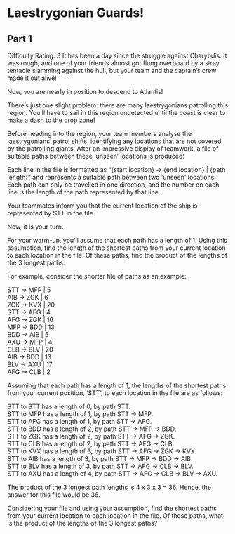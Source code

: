 # Laestrygonian Guards!
## Part 1

Difficulty Rating: 3
It has been a day since the struggle against Charybdis. It was rough, and one of your friends almost got flung overboard by a stray tentacle slamming against the hull, but your team and the captain’s crew made it out alive!

Now, you are nearly in position to descend to Atlantis!

There’s just one slight problem: there are many laestrygonians patrolling this region. You’ll have to sail in this region undetected until the coast is clear to make a dash to the drop zone!

Before heading into the region, your team members analyse the laestrygonians’ patrol shifts, identifying any locations that are not covered by the patrolling giants. After an impressive display of teamwork, a file of suitable paths between these ‘unseen’ locations is produced!

Each line in the file is formatted as “{start location} -> {end location} | {path length}” and represents a suitable path between two 'unseen' locations. Each path can only be travelled in one direction, and the number on each line is the length of the path represented by that line.

Your teammates inform you that the current location of the ship is represented by STT in the file.

Now, it is your turn.

For your warm-up, you’ll assume that each path has a length of 1. Using this assumption, find the length of the shortest paths from your current location to each location in the file. Of these paths, find the product of the lengths of the 3 longest paths.

For example, consider the shorter file of paths as an example:

STT -> MFP | 5  
AIB -> ZGK | 6  
ZGK -> KVX | 20  
STT -> AFG | 4  
AFG -> ZGK | 16  
MFP -> BDD | 13  
BDD -> AIB | 5  
AXU -> MFP | 4  
CLB -> BLV | 20  
AIB -> BDD | 13  
BLV -> AXU | 17  
AFG -> CLB | 2  


Assuming that each path has a length of 1, the lengths of the shortest paths from your current position, ‘STT’, to each location in the file are as follows:

STT to STT has a length of 0, by path STT.  
STT to MFP has a length of 1, by path STT -> MFP.   
STT to AFG has a length of 1, by path STT -> AFG.  
STT to BDD has a length of 2, by path STT -> MFP -> BDD.    
STT to ZGK has a length of 2, by path STT -> AFG -> ZGK.  
STT to CLB has a length of 2, by path STT -> AFG -> CLB.  
STT to KVX has a length of 3, by path STT -> AFG -> ZGK -> KVX.  
STT to AIB has a length of 3, by path STT -> MFP -> BDD -> AIB.  
STT to BLV has a length of 3, by path STT -> AFG -> CLB -> BLV.  
STT to AXU has a length of 4, by path STT -> AFG -> CLB -> BLV -> AXU.  

The product of the 3 longest path lengths is 4 x 3 x 3 = 36. Hence, the answer for this file would be 36.

Considering your file and using your assumption, find the shortest paths from your current location to each location in the file. Of these paths, what is the product of the lengths of the 3 longest paths?